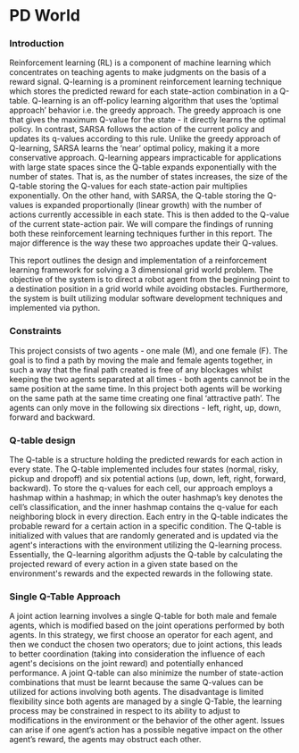 # PD World

### Introduction
Reinforcement learning (RL) is a component of machine learning which concentrates on teaching agents to make judgments on the basis of a reward signal. Q-learning is a prominent reinforcement learning technique which stores the predicted reward for each state-action combination in a Q-table. Q-learning is an off-policy learning algorithm that uses the ‘optimal approach’ behavior i.e. the greedy approach. The greedy approach is one that gives the maximum Q-value for the state - it directly learns the optimal policy. In contrast, SARSA follows the action of the current policy and updates its q-values according to this rule. Unlike the greedy approach of Q-learning, SARSA learns the ‘near’ optimal policy, making it a more conservative approach. Q-learning appears impracticable for applications with large state spaces since the Q-table expands exponentially with the number of states. That is, as the number of states increases, the size of the Q-table storing the Q-values for each state-action pair multiplies exponentially. On the other hand, with SARSA, the Q-table storing the Q-values is expanded proportionally (linear growth) with the number of actions currently accessible in each state. This is then added to the Q-value of the current state-action pair. We will compare the findings of running both these reinforcement learning techniques further in this report. The major difference is the way these two approaches update their Q-values.

This report outlines the design and implementation of a reinforcement learning framework for solving a 3 dimensional grid world problem. The objective of the system is to direct a robot agent from the beginning point to a destination position in a grid world while avoiding obstacles. Furthermore, the system is built utilizing modular software development techniques and implemented via python.

### Constraints 
This project consists of two agents - one male (M), and one female (F). The goal is to find a path by moving the male and female agents together, in such a way that the final path created is free of any blockages whilst keeping the two agents separated at all times - both agents cannot be in the same position at the same time. In this project both agents will be working on the same path at the same time creating one final ‘attractive path’. The agents can only move in the following six directions - left, right, up, down, forward and backward.

### Q-table design 
The Q-table is a structure holding the predicted rewards for each action in every state. The Q-table implemented includes four states (normal, risky, pickup and dropoff) and six potential actions (up, down, left, right, forward, backward). To store the q-values for each cell, our approach employs a hashmap within a hashmap; in which the outer hashmap’s key denotes the cell’s classification, and the inner hashmap contains the q-value for each neighboring block in every direction. Each entry in the Q-table indicates the probable reward for a certain action in a specific condition. The Q-table is initialized with values that are randomly generated and is updated via the agent's interactions with the environment utilizing the Q-learning process. Essentially, the Q-learning algorithm adjusts the Q-table by calculating the projected reward of every action in a given state based on the environment's rewards and the expected rewards in the following state.

### Single Q-Table Approach
A joint action learning involves a single Q-table for both male and female agents, which is modified based on the joint operations performed by both agents. In this strategy, we first choose an operator for each agent, and then we conduct the chosen two operators; due to joint actions, this leads to better coordination (taking into consideration the influence of each agent's decisions on the joint reward) and potentially enhanced performance. A joint Q-table can also minimize the number of state-action combinations that must be learnt because the same Q-values can be utilized for actions involving both agents. The disadvantage is limited flexibility since both agents are managed by a single Q-Table, the learning process may be constrained in respect to its ability to adjust to modifications in the environment or the behavior of the other agent. Issues can arise if one agent’s action has a possible negative impact on the other agent’s reward, the agents may obstruct each other. 
